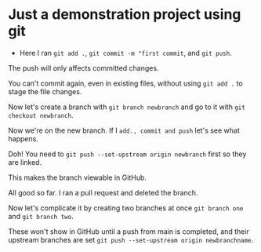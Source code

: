 # Just a demonstration project using git

- Here I ran `git add .`, `git commit -m "first commit`, and `git push`.

The push will only affects committed changes.

You can't commit again, even in existing files, without using `git add .` to stage the file changes.

Now let's create a branch with `git branch newbranch` and go to it with `git checkout newbranch`.

Now we're on the new branch. If I  `add., commit and push` let's see what happens.

Doh! You need to `git push --set-upstream origin newbranch` first so they are linked.

This makes the branch viewable in GitHub.

All good so far. I ran a pull request and deleted the branch.

Now let's complicate it by creating two branches at once `git branch one` and `git branch two`.

These won't show in GitHub until a push from main is completed, and their upstream branches are set `git push --set-upstream origin newbranchname`.

